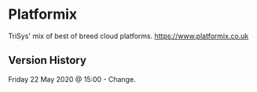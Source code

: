 # Platformix
TriSys' mix of best of breed cloud platforms.
https://www.platformix.co.uk

Version History
---------------
Friday 22 May 2020 @ 15:00 - Change.
